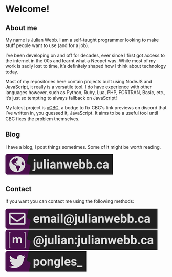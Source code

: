 # Welcome!

## About me 

My name is Julian Webb. I am a self-taught programmer looking to make stuff people want to use (and for a job).

I’ve been developing on and off for decades, ever since I first got access to the internet in the 00s and learnt what a Neopet was. While most of my work is sadly lost to time, it’s definitely shaped how I think about technology today.

Most of my repositories here contain projects built using NodeJS and JavaScript, it really is a versatile tool. I do have experience with other languages however, such as Python, Ruby, Lua, PHP, FORTRAN, Basic, etc., it’s just so tempting to always fallback on JavaScript!

My latest project is [xCBC](https:/xcbc.ca), a bodge to fix CBC's link previews on discord that I’ve written in, you guessed it, JavaScript. It aims to be a useful tool until CBC fixes the problem themselves.

## Blog

I have a blog, I post things sometimes. Some of it might be worth reading.

[![Website](/assets/siteBadge.svg)](https://julianwebb.ca)


## Contact
If you want you can contact me using the following methods:

[![Email](/assets/mailBadge.svg)](#)   
[![Matrix](/assets/matrixBadge.svg)](https://matrix.to/#/@julian:julianwebb.ca)   
[![Twitter](/assets/twitterBadge.svg)](https://twitter.com/Pongles_)

